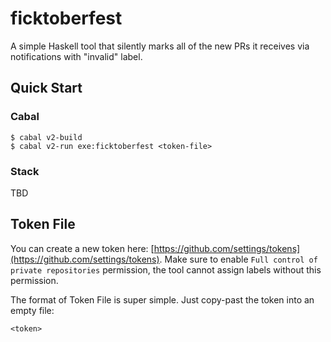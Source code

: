 # ficktoberfest

A simple Haskell tool that silently marks all of the new PRs it receives via notifications with "invalid" label.

## Quick Start

### Cabal

```console
$ cabal v2-build
$ cabal v2-run exe:ficktoberfest <token-file>
```

### Stack

TBD

<!-- TODO(#6): Stack Quick Start section is not documented -->

## Token File

You can create a new token here: [https://github.com/settings/tokens](https://github.com/settings/tokens). Make sure to enable `Full control of private repositories` permission, the tool cannot assign labels without this permission.

The format of Token File is super simple. Just copy-past the token into an empty file:
```
<token>
```
